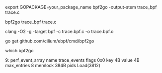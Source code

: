 export GOPACKAGE=your_package_name
bpf2go -output-stem trace_bpf trace.c

bpf2go trace_bpf trace.c





clang -O2 -g -target bpf -c trace.bpf.c -o trace.bpf.o

go get github.com/cilium/ebpf/cmd/bpf2go

which bpf2go

9: perf_event_array  name trace_events  flags 0x0
        key 4B  value 4B  max_entries 8  memlock 384B
        pids Load(3812)
